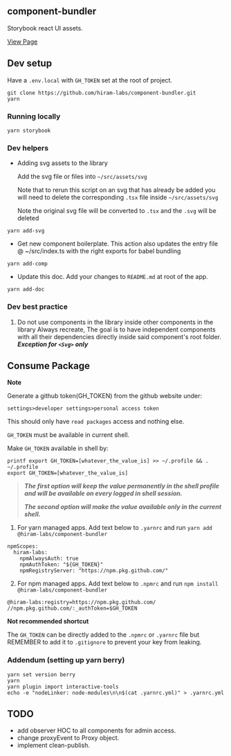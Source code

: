 ## component-bundler

Storybook react UI assets.

[View Page](https://hiram-labs.github.io/component-bundler/)

## Dev setup

Have a `.env.local` with `GH_TOKEN` set at the root of project.

```
git clone https://github.com/hiram-labs/component-bundler.git
yarn
```

### Running locally

```
yarn storybook
```

### Dev helpers

- Adding svg assets to the library

  Add the svg file or files into `~/src/assets/svg`

  Note that to rerun this script on an svg that has already be added you will need to delete the corresponding `.tsx` file inside `~/src/assets/svg`

  Note the original svg file will be converted to `.tsx` and the `.svg` will be deleted

```
yarn add-svg
```

- Get new component boilerplate.
  This action also updates the entry file @ ~/src/index.ts with the right exports for babel bundling

```
yarn add-comp
```

- Update this doc.
  Add your changes to `README.md` at root of the app.

```
yarn add-doc
```

### Dev best practice

1. Do not use components in the library inside other components in the library Always recreate, The goal is to have independent components with all their dependencies directly inside said component's root folder. **_Exception for `<Svg>` only_**

## Consume Package

**Note**

Generate a github token(GH_TOKEN) from the github website under:

`settings>developer settings>personal access token`

This should only have `read packages` access and nothing else.

`GH_TOKEN` must be available in current shell.

Make `GH_TOKEN` available in shell by:

```
printf export GH_TOKEN=[whatever_the_value_is] >> ~/.profile && . ~/.profile
export GH_TOKEN=[whatever_the_value_is]
```

> **_The first option will keep the value permanently in the shell profile and will be available on every logged in shell session._**
>
> **_The second option will make the value available only in the current shell._**

1. For yarn managed apps.
   Add text below to `.yarnrc` and run `yarn add @hiram-labs/component-bundler`

```
npmScopes:
  hiram-labs:
    npmAlwaysAuth: true
    npmAuthToken: "${GH_TOKEN}"
    npmRegistryServer: "https://npm.pkg.github.com/"
```

2. For npm managed apps.
   Add text below to `.npmrc` and run `npm install @hiram-labs/component-bundler`

```
@hiram-labs:registry=https://npm.pkg.github.com/
//npm.pkg.github.com/:_authToken=$GH_TOKEN
```

**Not recommended shortcut**

The `GH_TOKEN` can be directly added to the `.npmrc` or `.yarnrc` file but REMEMBER to add it to `.gitignore` to prevent your key from leaking.

### Addendum (setting up yarn berry)

```
yarn set version berry
yarn
yarn plugin import interactive-tools
echo -e "nodeLinker: node-modules\n\n$(cat .yarnrc.yml)" > .yarnrc.yml
```

## TODO

- add observer HOC to all components for admin access.
- change proxyEvent to Proxy object.
- implement clean-publish.
